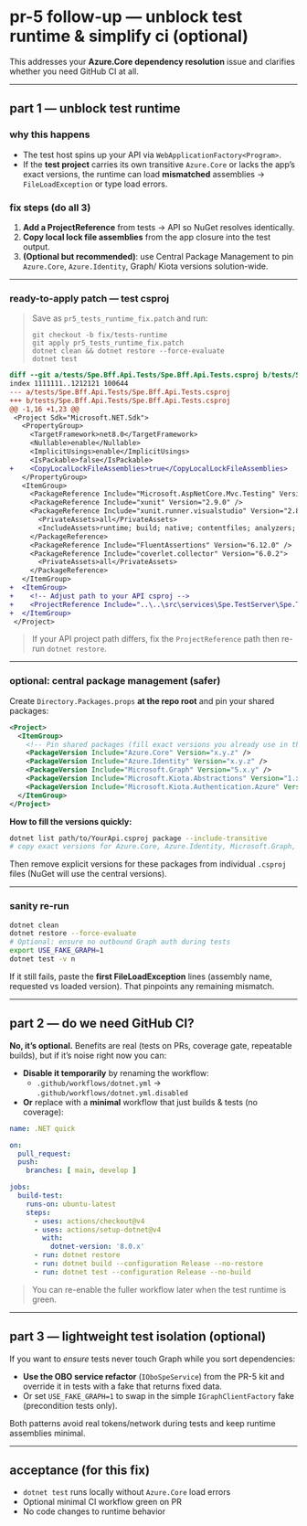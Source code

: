 # pr-5 follow-up — unblock test runtime & simplify ci (optional)

This addresses your **Azure.Core dependency resolution** issue and clarifies whether you need GitHub CI at all.

---

## part 1 — unblock test runtime

### why this happens
- The test host spins up your API via `WebApplicationFactory<Program>`.  
- If the **test project** carries its own transitive `Azure.Core` or lacks the app’s exact versions, the runtime can load **mismatched** assemblies → `FileLoadException` or type load errors.

### fix steps (do all 3)

1) **Add a ProjectReference** from tests → API so NuGet resolves identically.
2) **Copy local lock file assemblies** from the app closure into the test output.
3) **(Optional but recommended)**: use Central Package Management to pin `Azure.Core`, `Azure.Identity`, Graph/ Kiota versions solution-wide.

---

### ready-to-apply patch — test csproj

> Save as `pr5_tests_runtime_fix.patch` and run:
> ```
> git checkout -b fix/tests-runtime
> git apply pr5_tests_runtime_fix.patch
> dotnet clean && dotnet restore --force-evaluate
> dotnet test
> ```

```diff
diff --git a/tests/Spe.Bff.Api.Tests/Spe.Bff.Api.Tests.csproj b/tests/Spe.Bff.Api.Tests/Spe.Bff.Api.Tests.csproj
index 1111111..1212121 100644
--- a/tests/Spe.Bff.Api.Tests/Spe.Bff.Api.Tests.csproj
+++ b/tests/Spe.Bff.Api.Tests/Spe.Bff.Api.Tests.csproj
@@ -1,16 +1,23 @@
 <Project Sdk="Microsoft.NET.Sdk">
   <PropertyGroup>
     <TargetFramework>net8.0</TargetFramework>
     <Nullable>enable</Nullable>
     <ImplicitUsings>enable</ImplicitUsings>
     <IsPackable>false</IsPackable>
+    <CopyLocalLockFileAssemblies>true</CopyLocalLockFileAssemblies>
   </PropertyGroup>
   <ItemGroup>
     <PackageReference Include="Microsoft.AspNetCore.Mvc.Testing" Version="8.0.7" />
     <PackageReference Include="xunit" Version="2.9.0" />
     <PackageReference Include="xunit.runner.visualstudio" Version="2.8.2">
       <PrivateAssets>all</PrivateAssets>
       <IncludeAssets>runtime; build; native; contentfiles; analyzers; buildtransitive</IncludeAssets>
     </PackageReference>
     <PackageReference Include="FluentAssertions" Version="6.12.0" />
     <PackageReference Include="coverlet.collector" Version="6.0.2">
       <PrivateAssets>all</PrivateAssets>
     </PackageReference>
   </ItemGroup>
+  <ItemGroup>
+    <!-- Adjust path to your API csproj -->
+    <ProjectReference Include="..\..\src\services\Spe.TestServer\Spe.TestServer.csproj" />
+  </ItemGroup>
 </Project>
```

> If your API project path differs, fix the `ProjectReference` path then re-run `dotnet restore`.

---

### optional: central package management (safer)

Create `Directory.Packages.props` **at the repo root** and pin your shared packages:

```xml
<Project>
  <ItemGroup>
    <!-- Pin shared packages (fill exact versions you already use in the API) -->
    <PackageVersion Include="Azure.Core" Version="x.y.z" />
    <PackageVersion Include="Azure.Identity" Version="x.y.z" />
    <PackageVersion Include="Microsoft.Graph" Version="5.x.y" />
    <PackageVersion Include="Microsoft.Kiota.Abstractions" Version="1.x.y" />
    <PackageVersion Include="Microsoft.Kiota.Authentication.Azure" Version="1.x.y" />
  </ItemGroup>
</Project>
```

**How to fill the versions quickly:**
```bash
dotnet list path/to/YourApi.csproj package --include-transitive
# copy exact versions for Azure.Core, Azure.Identity, Microsoft.Graph, Kiota.*
```

Then remove explicit versions for these packages from individual `.csproj` files (NuGet will use the central versions).

---

### sanity re-run
```bash
dotnet clean
dotnet restore --force-evaluate
# Optional: ensure no outbound Graph auth during tests
export USE_FAKE_GRAPH=1
dotnet test -v n
```

If it still fails, paste the **first FileLoadException** lines (assembly name, requested vs loaded version). That pinpoints any remaining mismatch.

---

## part 2 — do we need GitHub CI?

**No, it’s optional.** Benefits are real (tests on PRs, coverage gate, repeatable builds), but if it’s noise right now you can:

- **Disable it temporarily** by renaming the workflow:
  - `.github/workflows/dotnet.yml` → `.github/workflows/dotnet.yml.disabled`
- **Or** replace with a **minimal** workflow that just builds & tests (no coverage):

```yaml
name: .NET quick

on:
  pull_request:
  push:
    branches: [ main, develop ]

jobs:
  build-test:
    runs-on: ubuntu-latest
    steps:
      - uses: actions/checkout@v4
      - uses: actions/setup-dotnet@v4
        with:
          dotnet-version: '8.0.x'
      - run: dotnet restore
      - run: dotnet build --configuration Release --no-restore
      - run: dotnet test --configuration Release --no-build
```

> You can re-enable the fuller workflow later when the test runtime is green.

---

## part 3 — lightweight test isolation (optional)

If you want to *ensure* tests never touch Graph while you sort dependencies:

- **Use the OBO service refactor** (`IOboSpeService`) from the PR-5 kit and override it in tests with a fake that returns fixed data.
- Or set `USE_FAKE_GRAPH=1` to swap in the simple `IGraphClientFactory` fake (precondition tests only).

Both patterns avoid real tokens/network during tests and keep runtime assemblies minimal.

---

## acceptance (for this fix)
- `dotnet test` runs locally without `Azure.Core` load errors
- Optional minimal CI workflow green on PR
- No code changes to runtime behavior

